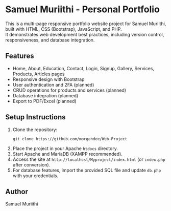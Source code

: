 # Samuel Muriithi - Personal Portfolio

This is a multi-page responsive portfolio website project for Samuel Muriithi, built with HTML, CSS (Bootstrap), JavaScript, and PHP.  
It demonstrates web development best practices, including version control, responsiveness, and database integration.

## Features
- Home, About, Education, Contact, Login, Signup, Gallery, Services, Products, Articles pages
- Responsive design with Bootstrap
- User authentication and 2FA (planned)
- CRUD operations for products and services (planned)
- Database integration (planned)
- Export to PDF/Excel (planned)

## Setup Instructions
1. Clone the repository:
   ```
   git clone https://github.com/morgendee/Web-Project
   ```
2. Place the project in your Apache `htdocs` directory.
3. Start Apache and MariaDB (XAMPP recommended).
4. Access the site at `http://localhost/Myproject/index.html` (or `index.php` after conversion).
5. For database features, import the provided SQL file and update `db.php` with your credentials.

## Author
Samuel Muriithi
